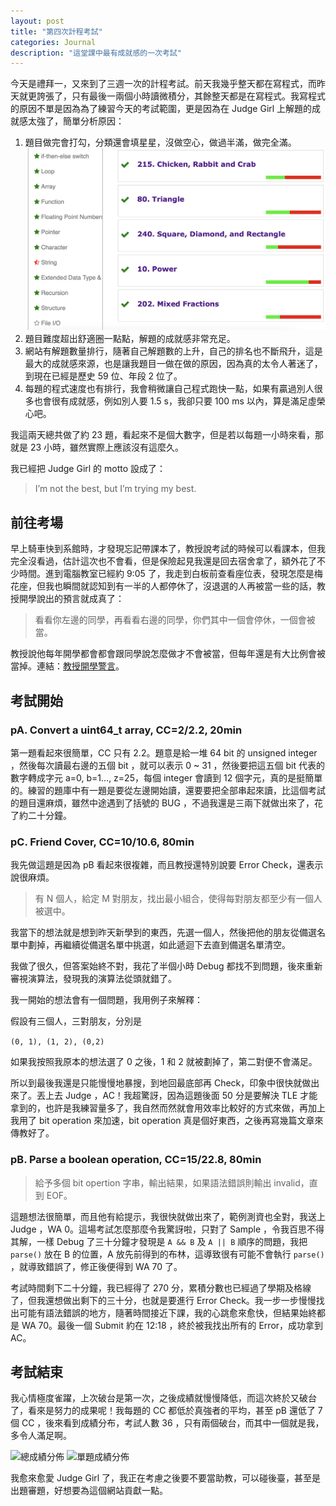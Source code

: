```yaml
---
layout: post
title: "第四次計程考試"
categories: Journal
description: "這堂課中最有成就感的一次考試"
---
```


今天是禮拜一，又來到了三週一次的計程考試。前天我幾乎整天都在寫程式，而昨天就更誇張了，只有最後一兩個小時讀微積分，其餘整天都是在寫程式。我寫程式的原因不單是因為為了練習今天的考試範圍，更是因為在 Judge Girl 上解題的成就感太強了，簡單分析原因：

1. 題目做完會打勾，分類還會填星星，沒做空心，做過半滿，做完全滿。![打勾和填星星](/assets/img/20221128/StarCheck.png)
3. 題目難度超出舒適圈一點點，解題的成就感非常充足。
4. 網站有解題數量排行，隨著自己解題數的上升，自己的排名也不斷飛升，這是最大的成就感來源，也是讓我題目一做在做的原因，因為真的太令人著迷了，到現在已經是歷史 59 位、年段 2 位了。
5. 每題的程式速度也有排行，我會稍微讓自己程式跑快一點，如果有贏過別人很多也會很有成就感，例如別人要 1.5 s，我卻只要 100 ms 以內，算是滿足虛榮心吧。

我這兩天總共做了約 23 題，看起來不是個大數字，但是若以每題一小時來看，那就是 23 小時，雖然實際上應該沒有這麼久。

我已經把 Judge Girl 的 motto 設成了：

> I’m not the best, but I’m trying my best.

## 前往考場

早上騎車快到系館時，才發現忘記帶課本了，教授說考試的時候可以看課本，但我完全沒看過，估計這次也不會看，但是保險起見我還是回去宿舍拿了，額外花了不少時間。進到電腦教室已經約 9:05 了，我走到白板前查看座位表，發現怎麼是梅花座，但我也瞬間就認知到有一半的人都停休了，沒退選的人再被當一些的話，教授開學說出的預言就成真了：

> 看看你左邊的同學，再看看右邊的同學，你們其中一個會停休，一個會被當。
> 

教授說他每年開學都會都會跟同學說怎麼做才不會被當，但每年還是有大比例會被當掉。連結：[教授開學警言](https://www.facebook.com/pangfeng.liu/posts/pfbid02jrExcvJHNnF82suS9mDUsi6FL5ETfRUDt31EP2zCnzFKvUpfLrS7BJ5RN1zEikU4l)。

## 考試開始

### pA. Convert a uint64_t array, CC=2/2.2, 20min

第一題看起來很簡單，CC 只有 2.2。題意是給一堆 64 bit 的 unsigned integer ，然後每次讀最右邊的五個 bit ，就可以表示 0 ~ 31 ，然後要把這五個 bit 代表的數字轉成字元 a=0, b=1…, z=25，每個 integer 會讀到 12 個字元，真的是挺簡單的。練習的題庫中有一題是要從左邊開始讀，還要要把全部串起來讀，比這個考試的題目還麻煩，雖然中途遇到了括號的 BUG ，不過我還是三兩下就做出來了，花了約二十分鐘。

### pC. Friend Cover, CC=10/10.6, 80min

我先做這題是因為 pB 看起來很複雜，而且教授還特別說要 Error Check，還表示說很麻煩。

> 有 N 個人，給定 M 對朋友，找出最小組合，使得每對朋友都至少有一個人被選中。

我當下的想法就是想到昨天新學到的東西，先選一個人，然後把他的朋友從備選名單中劃掉，再繼續從備選名單中挑選，如此遞迴下去直到備選名單清空。

我做了很久，但答案始終不對，我花了半個小時 Debug 都找不到問題，後來重新審視演算法，發現我的演算法從頭就錯了。

我一開始的想法會有一個問題，我用例子來解釋：

假設有三個人，三對朋友，分別是

```(0, 1), (1, 2), (0,2)```

如果我按照我原本的想法選了 0 之後，1 和 2 就被劃掉了，第二對便不會滿足。

所以到最後我還是只能慢慢地暴搜，到地回最底部再 Check，印象中很快就做出來了。丟上去 Judge ，AC！我超驚訝，因為這題後面 50 分是要解決 TLE 才能拿到的，也許是我練習量多了，我自然而然就會用效率比較好的方式來做，再加上我用了 bit operation 來加速，bit operation 真是個好東西，之後再寫幾篇文章來傳教好了。

### pB. Parse a boolean operation, CC=15/22.8, 80min

> 給予多個 bit opertion 字串，輸出結果，如果語法錯誤則輸出 invalid，直到 EOF。
> 

這題想法很簡單，而且他有給提示，我很快就做出來了，範例測資也全對，我送上 Judge ，WA 0。這場考試怎麼那麼令我驚訝啦，只對了 Sample ，令我百思不得其解，一樣 Debug 了三十分鐘才發現是 ```A && B``` 及 ```A || B``` 順序的問題，我把 ```parse()``` 放在 B 的位置，A 放先前得到的布林，這導致很有可能不會執行 ```parse()``` ，就導致錯誤了，修正後便得到 WA 70 了。

考試時間剩下二十分鐘，我已經得了 270 分，累積分數也已經過了學期及格線了，但我還想做出剩下的三十分，也就是要進行 Error Check。我一步一步慢慢找出可能有語法錯誤的地方，隨著時間接近下課，我的心跳愈來愈快，但結果始終都是 WA 70。最後一個 Submit 約在 12:18 ，終於被我找出所有的 Error，成功拿到 AC。

## 考試結束

我心情極度雀躍，上次破台是第一次，之後成績就慢慢降低，而這次終於又破台了，看來是努力的成果呢！我每題的 CC 都低於真強者的平均，甚至 pB 還低了 7 個 CC ，後來看到成績分布，考試人數 36 ，只有兩個破台，而其中一個就是我，多令人滿足啊。

![總成績分佈](/assets/img/20221128/Overall.png)
![單題成績分佈](/assets/img/20221128/Each.png)

我愈來愈愛 Judge Girl 了，我正在考慮之後要不要當助教，可以碰後臺，甚至是出題審題，好想要為這個網站貢獻一點。